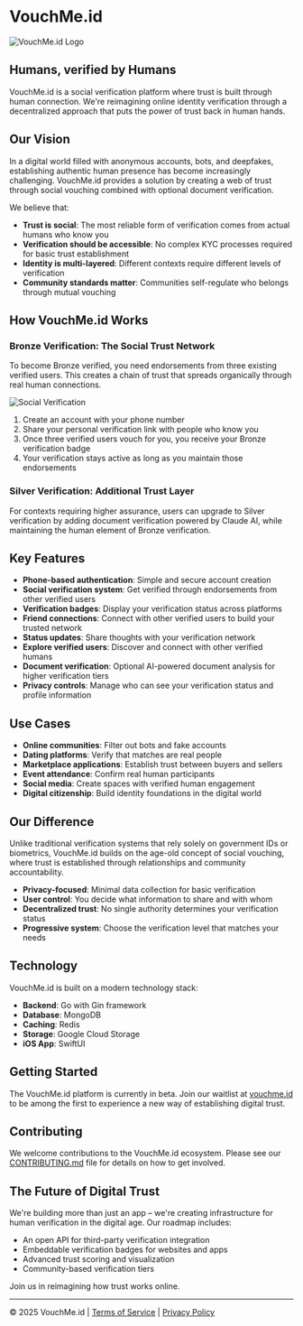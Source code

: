 # VouchMe.id

![VouchMe.id Logo](https://www.vouchme.id/people_vouch_3.webp)

## Humans, verified by Humans

VouchMe.id is a social verification platform where trust is built through human connection. We're reimagining online identity verification through a decentralized approach that puts the power of trust back in human hands.

## Our Vision

In a digital world filled with anonymous accounts, bots, and deepfakes, establishing authentic human presence has become increasingly challenging. VouchMe.id provides a solution by creating a web of trust through social vouching combined with optional document verification.

We believe that:

- **Trust is social**: The most reliable form of verification comes from actual humans who know you
- **Verification should be accessible**: No complex KYC processes required for basic trust establishment
- **Identity is multi-layered**: Different contexts require different levels of verification
- **Community standards matter**: Communities self-regulate who belongs through mutual vouching

## How VouchMe.id Works

### Bronze Verification: The Social Trust Network

To become Bronze verified, you need endorsements from three existing verified users. This creates a chain of trust that spreads organically through real human connections.

![Social Verification](https://storage.googleapis.com/vouchme-assets/social-verification.png)

1. Create an account with your phone number
2. Share your personal verification link with people who know you
3. Once three verified users vouch for you, you receive your Bronze verification badge
4. Your verification stays active as long as you maintain those endorsements

### Silver Verification: Additional Trust Layer

For contexts requiring higher assurance, users can upgrade to Silver verification by adding document verification powered by Claude AI, while maintaining the human element of Bronze verification.

## Key Features

- **Phone-based authentication**: Simple and secure account creation
- **Social verification system**: Get verified through endorsements from other verified users
- **Verification badges**: Display your verification status across platforms
- **Friend connections**: Connect with other verified users to build your trusted network
- **Status updates**: Share thoughts with your verification network
- **Explore verified users**: Discover and connect with other verified humans
- **Document verification**: Optional AI-powered document analysis for higher verification tiers
- **Privacy controls**: Manage who can see your verification status and profile information

## Use Cases

- **Online communities**: Filter out bots and fake accounts
- **Dating platforms**: Verify that matches are real people
- **Marketplace applications**: Establish trust between buyers and sellers
- **Event attendance**: Confirm real human participants
- **Social media**: Create spaces with verified human engagement
- **Digital citizenship**: Build identity foundations in the digital world

## Our Difference

Unlike traditional verification systems that rely solely on government IDs or biometrics, VouchMe.id builds on the age-old concept of social vouching, where trust is established through relationships and community accountability.

- **Privacy-focused**: Minimal data collection for basic verification
- **User control**: You decide what information to share and with whom
- **Decentralized trust**: No single authority determines your verification status
- **Progressive system**: Choose the verification level that matches your needs

## Technology

VouchMe.id is built on a modern technology stack:

- **Backend**: Go with Gin framework
- **Database**: MongoDB
- **Caching**: Redis
- **Storage**: Google Cloud Storage
- **iOS App**: SwiftUI

## Getting Started

The VouchMe.id platform is currently in beta. Join our waitlist at [vouchme.id](https://vouchme.id) to be among the first to experience a new way of establishing digital trust.

## Contributing

We welcome contributions to the VouchMe.id ecosystem. Please see our [CONTRIBUTING.md](CONTRIBUTING.md) file for details on how to get involved.

## The Future of Digital Trust

We're building more than just an app – we're creating infrastructure for human verification in the digital age. Our roadmap includes:

- An open API for third-party verification integration
- Embeddable verification badges for websites and apps
- Advanced trust scoring and visualization
- Community-based verification tiers

Join us in reimagining how trust works online.

---

© 2025 VouchMe.id | [Terms of Service](https://vouchme.id/terms) | [Privacy Policy](https://vouchme.id/privacy)
